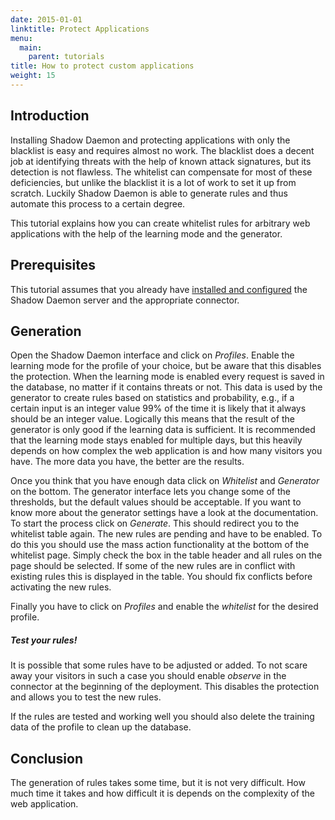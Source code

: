 ```yaml
---
date: 2015-01-01
linktitle: Protect Applications
menu:
  main:
    parent: tutorials
title: How to protect custom applications
weight: 15
---
```


## Introduction

Installing Shadow Daemon and protecting applications with only the blacklist is easy and requires almost no work.
The blacklist does a decent job at identifying threats with the help of known attack signatures, but its detection is not flawless.
The whitelist can compensate for most of these deficiencies, but unlike the blacklist it is a lot of work to set it up from scratch.
Luckily Shadow Daemon is able to generate rules and thus automate this process to a certain degree.

This tutorial explains how you can create whitelist rules for arbitrary web applications with the help of the learning mode and the generator.

## Prerequisites

This tutorial assumes that you already have [installed and configured](/overview/shadowd) the Shadow Daemon server and the appropriate connector.

## Generation

Open the Shadow Daemon interface and click on *Profiles*.
Enable the learning mode for the profile of your choice, but be aware that this disables the protection.
When the learning mode is enabled every request is saved in the database, no matter if it contains threats or not.
This data is used by the generator to create rules based on statistics and probability, e.g., if a certain input is an integer value 99% of the time it is likely that it always should be an integer value.
Logically this means that the result of the generator is only good if the learning data is sufficient.
It is recommended that the learning mode stays enabled for multiple days, but this heavily depends on how complex the web application is and how many visitors you have.
The more data you have, the better are the results.

Once you think that you have enough data click on *Whitelist* and *Generator* on the bottom.
The generator interface lets you change some of the thresholds, but the default values should be acceptable.
If you want to know more about the generator settings have a look at the documentation.
To start the process click on *Generate*.
This should redirect you to the whitelist table again.
The new rules are pending and have to be enabled.
To do this you should use the mass action functionality at the bottom of the whitelist page.
Simply check the box in the table header and all rules on the page should be selected.
If some of the new rules are in conflict with existing rules this is displayed in the table.
You should fix conflicts before activating the new rules.

Finally you have to click on *Profiles* and enable the *whitelist* for the desired profile.

<div class="note info">
<h5>Test your rules!</h5>
<p>It is possible that some rules have to be adjusted or added. To not scare away your visitors in such a case you should enable <i>observe</i> in the connector at the beginning of the deployment. This disables the protection and allows you to test the new rules.</p>
</div>

If the rules are tested and working well you should also delete the training data of the profile to clean up the database.

## Conclusion

The generation of rules takes some time, but it is not very difficult.
How much time it takes and how difficult it is depends on the complexity of the web application.
